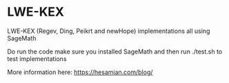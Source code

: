 # LWE-KEX
LWE-KEX (Regev, Ding, Peikrt and newHope) implementations all using SageMath

Do run the code make sure you installed SageMath and then run ./test.sh to test implementations

More information here: https://hesamian.com/blog/
